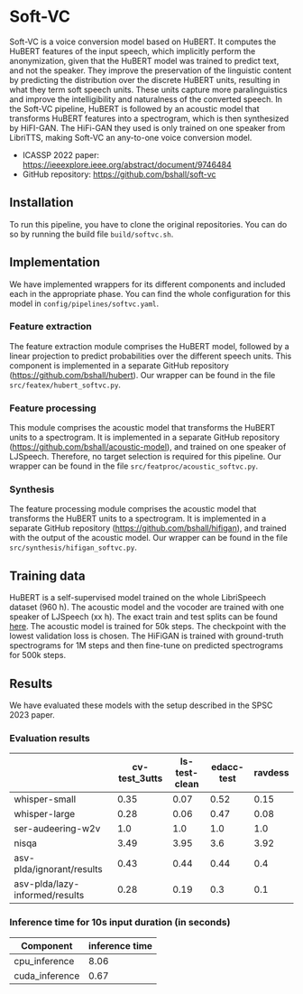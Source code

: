 # Soft-VC

Soft-VC is a voice conversion model based on HuBERT. It computes the HuBERT features of the input speech, which implicitly perform the anonymization, given that the HuBERT model was trained to predict text, and not the speaker. They improve the preservation of the linguistic content by predicting the distribution over the discrete HuBERT units, resulting in what they term soft speech units. These units capture more paralinguistics and improve the intelligibility and naturalness of the converted speech. In the Soft-VC pipeline, HuBERT is followed by an acoustic model that transforms HuBERT features into a spectrogram, which is then synthesized by HiFI-GAN. The HiFi-GAN they used is only trained on one speaker from LibriTTS, making Soft-VC an any-to-one voice conversion model.

- ICASSP 2022 paper: <https://ieeexplore.ieee.org/abstract/document/9746484>
- GitHub repository: <https://github.com/bshall/soft-vc>

## Installation

To run this pipeline, you have to clone the original repositories. You can do so by running the build file `build/softvc.sh`.

## Implementation

We have implemented wrappers for its different components and included each in the appropriate phase. You can find the whole configuration for this model in `config/pipelines/softvc.yaml`.

### Feature extraction

The feature extraction module comprises the HuBERT model, followed by a linear projection to predict probabilities over the different speech units. This component is implemented in a separate GitHub repository (<https://github.com/bshall/hubert>). Our wrapper can be found in the file `src/featex/hubert_softvc.py`.

### Feature processing

This module comprises the acoustic model that transforms the HuBERT units to a spectrogram. It is implemented in a separate GitHub repository (<https://github.com/bshall/acoustic-model>), and trained on one speaker of LJSpeech. Therefore, no target selection is required for this pipeline. Our wrapper can be found in the file `src/featproc/acoustic_softvc.py`.

### Synthesis

The feature processing module comprises the acoustic model that transforms the HuBERT units to a spectrogram. It is implemented in a separate GitHub repository (<https://github.com/bshall/hifigan>), and trained with the output of the acoustic model. Our wrapper can be found in the file `src/synthesis/hifigan_softvc.py`.

## Training data

HuBERT is a self-supervised model trained on the whole LibriSpeech dataset (960 h). The acoustic model and the vocoder are trained with one speaker of LJSpeech (xx h). The exact train and test splits can be found [here](https://github.com/bshall/hifigan/releases/tag/v0.1). The acoustic model is trained for 50k steps. The checkpoint with the lowest validation loss is chosen. The HiFiGAN is trained with ground-truth spectrograms for 1M steps and then fine-tune on predicted spectrograms for 500k steps.

## Results

We have evaluated these models with the setup described in the SPSC 2023 paper.

### Evaluation results

| | cv-test_3utts | ls-test-clean | edacc-test | ravdess |
| --- | --- | --- | --- | --- |
| whisper-small | 0.35 | 0.07 | 0.52 | 0.15 |
| whisper-large | 0.28 | 0.06 | 0.47 | 0.08 |
| ser-audeering-w2v | 1.0 | 1.0 | 1.0 | 1.0 |
| nisqa | 3.49 | 3.95 | 3.6 | 3.92 |
| asv-plda/ignorant/results | 0.43 | 0.44 | 0.44 | 0.4 |
| asv-plda/lazy-informed/results | 0.28 | 0.19 | 0.3 | 0.1 |

### Inference time for 10s input duration (in seconds)

| Component | inference time |
| --- | --- |
| cpu_inference | 8.06 |
| cuda_inference | 0.67 |
